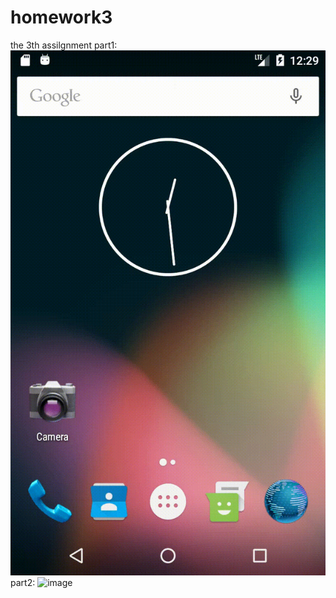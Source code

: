# homework3
the 3th assilgnment
part1:
![image](https://github.com/hajunfeng/homework3/blob/master/weatherH/weather.gif)   
part2:
![image](https://github.com/hajunfeng/homework3/blob/master/game/game.gif)
